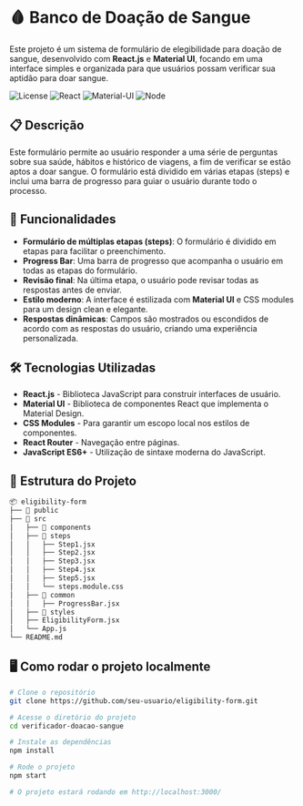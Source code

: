 # 🩸 Banco de Doação de Sangue

Este projeto é um sistema de formulário de elegibilidade para doação de sangue, desenvolvido com **React.js** e **Material UI**, focando em uma interface simples e organizada para que usuários possam verificar sua aptidão para doar sangue.

![License](https://img.shields.io/badge/license-MIT-blue.svg)
![React](https://img.shields.io/badge/react-17.0.2-blue)
![Material-UI](https://img.shields.io/badge/material--ui-5.0.0-blue)
![Node](https://img.shields.io/badge/node-16.0.0-green)

## 📋 Descrição

Este formulário permite ao usuário responder a uma série de perguntas sobre sua saúde, hábitos e histórico de viagens, a fim de verificar se estão aptos a doar sangue. O formulário está dividido em várias etapas (steps) e inclui uma barra de progresso para guiar o usuário durante todo o processo.

## 🚀 Funcionalidades

- **Formulário de múltiplas etapas (steps)**: O formulário é dividido em etapas para facilitar o preenchimento.
- **Progress Bar**: Uma barra de progresso que acompanha o usuário em todas as etapas do formulário.
- **Revisão final**: Na última etapa, o usuário pode revisar todas as respostas antes de enviar.
- **Estilo moderno**: A interface é estilizada com **Material UI** e CSS modules para um design clean e elegante.
- **Respostas dinâmicas**: Campos são mostrados ou escondidos de acordo com as respostas do usuário, criando uma experiência personalizada.

## 🛠️ Tecnologias Utilizadas

- **React.js** - Biblioteca JavaScript para construir interfaces de usuário.
- **Material UI** - Biblioteca de componentes React que implementa o Material Design.
- **CSS Modules** - Para garantir um escopo local nos estilos de componentes.
- **React Router** - Navegação entre páginas.
- **JavaScript ES6+** - Utilização de sintaxe moderna do JavaScript.

## 📂 Estrutura do Projeto

```bash
📦 eligibility-form
├── 📂 public
├── 📂 src
│   ├── 📂 components
│   ├── 📂 steps
│   │   ├── Step1.jsx
│   │   ├── Step2.jsx
│   │   ├── Step3.jsx
│   │   ├── Step4.jsx
│   │   ├── Step5.jsx
│   │   └── steps.module.css
│   ├── 📂 common
│   │   ├── ProgressBar.jsx
│   ├── 📂 styles
│   ├── EligibilityForm.jsx
│   └── App.js
└── README.md
````
## 🖥️ Como rodar o projeto localmente

```bash
# Clone o repositório
git clone https://github.com/seu-usuario/eligibility-form.git

# Acesse o diretório do projeto
cd verificador-doacao-sangue

# Instale as dependências
npm install

# Rode o projeto
npm start

# O projeto estará rodando em http://localhost:3000/

